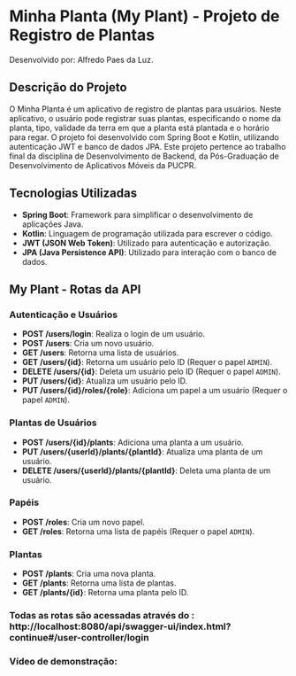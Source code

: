 # Minha Planta (My Plant) - Projeto de Registro de Plantas
Desenvolvido por: Alfredo Paes da Luz.

## Descrição do Projeto

O Minha Planta é um aplicativo de registro de plantas para usuários. Neste aplicativo, o usuário pode registrar suas plantas, especificando o nome da planta, tipo, validade da terra em que a planta está plantada e o horário para regar. O projeto foi desenvolvido com Spring Boot e Kotlin, utilizando autenticação JWT e banco de dados JPA.
Este projeto pertence ao trabalho final da disciplina de Desenvolvimento de Backend, da Pós-Graduação de Desenvolvimento de Aplicativos Móveis da PUCPR.

## Tecnologias Utilizadas

- **Spring Boot**: Framework para simplificar o desenvolvimento de aplicações Java.
- **Kotlin**: Linguagem de programação utilizada para escrever o código.
- **JWT (JSON Web Token)**: Utilizado para autenticação e autorização.
- **JPA (Java Persistence API)**: Utilizado para interação com o banco de dados.

## My Plant - Rotas da API

### Autenticação e Usuários

- **POST /users/login**: Realiza o login de um usuário.
- **POST /users**: Cria um novo usuário.
- **GET /users**: Retorna uma lista de usuários.
- **GET /users/{id}**: Retorna um usuário pelo ID (Requer o papel `ADMIN`).
- **DELETE /users/{id}**: Deleta um usuário pelo ID (Requer o papel `ADMIN`).
- **PUT /users/{id}**: Atualiza um usuário pelo ID.
- **PUT /users/{id}/roles/{role}**: Adiciona um papel a um usuário (Requer o papel `ADMIN`).

### Plantas de Usuários

- **POST /users/{id}/plants**: Adiciona uma planta a um usuário.
- **PUT /users/{userId}/plants/{plantId}**: Atualiza uma planta de um usuário.
- **DELETE /users/{userId}/plants/{plantId}**: Deleta uma planta de um usuário.

### Papéis

- **POST /roles**: Cria um novo papel.
- **GET /roles**: Retorna uma lista de papéis (Requer o papel `ADMIN`).

### Plantas

- **POST /plants**: Cria uma nova planta.
- **GET /plants**: Retorna uma lista de plantas.
- **GET /plants/{id}**: Retorna uma planta pelo ID.

### Todas as rotas são acessadas através do : http://localhost:8080/api/swagger-ui/index.html?continue#/user-controller/login

### Vídeo de demonstração: 

